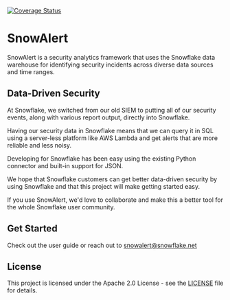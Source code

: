 [![Coverage Status](https://coveralls.io/repos/github/snowflakedb/SnowAlert/badge.svg?branch=master)](https://coveralls.io/github/snowflakedb/SnowAlert?branch=master)

# SnowAlert

SnowAlert is a security analytics framework that uses the Snowflake data warehouse for identifying security incidents across diverse data sources and time ranges.

## Data-Driven Security

At Snowflake, we switched from our old SIEM to putting all of our security events, along with various report output, directly into Snowflake.

Having our security data in Snowflake means that we can query it in SQL using a server-less platform like AWS Lambda and get alerts that are more reliable and less noisy.

Developing for Snowflake has been easy using the existing Python connector and built-in support for JSON.

We hope that Snowflake customers can get better data-driven security by using Snowflake and that this project will make getting started easy.

If you use SnowAlert, we'd love to collaborate and make this a better tool for the whole Snowflake user community.

## Get Started

Check out the user guide or reach out to snowalert@snowflake.net

## License

This project is licensed under the Apache 2.0 License - see the [LICENSE](LICENSE) file for details.
